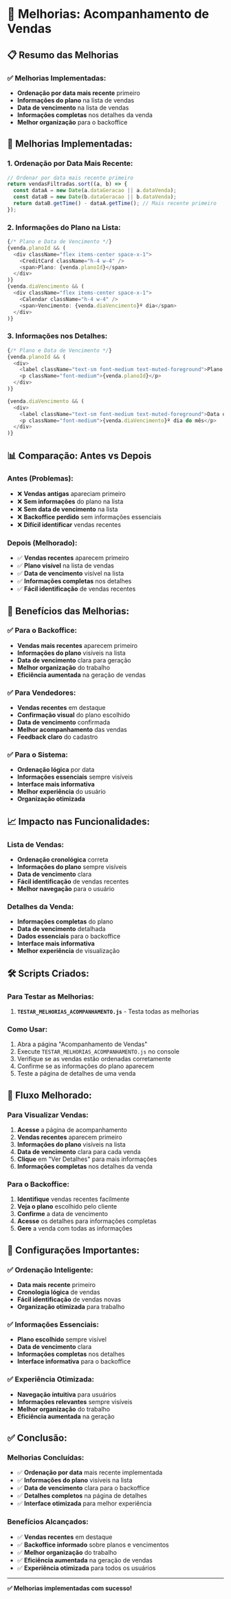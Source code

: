 # 🚀 Melhorias: Acompanhamento de Vendas

## 📋 Resumo das Melhorias

### ✅ **Melhorias Implementadas:**
- **Ordenação por data mais recente** primeiro
- **Informações do plano** na lista de vendas
- **Data de vencimento** na lista de vendas
- **Informações completas** nos detalhes da venda
- **Melhor organização** para o backoffice

## 🔧 **Melhorias Implementadas:**

### **1. Ordenação por Data Mais Recente:**
```typescript
// Ordenar por data mais recente primeiro
return vendasFiltradas.sort((a, b) => {
  const dataA = new Date(a.dataGeracao || a.dataVenda);
  const dataB = new Date(b.dataGeracao || b.dataVenda);
  return dataB.getTime() - dataA.getTime(); // Mais recente primeiro
});
```

### **2. Informações do Plano na Lista:**
```typescript
{/* Plano e Data de Vencimento */}
{venda.planoId && (
  <div className="flex items-center space-x-1">
    <CreditCard className="h-4 w-4" />
    <span>Plano: {venda.planoId}</span>
  </div>
)}
{venda.diaVencimento && (
  <div className="flex items-center space-x-1">
    <Calendar className="h-4 w-4" />
    <span>Vencimento: {venda.diaVencimento}º dia</span>
  </div>
)}
```

### **3. Informações nos Detalhes:**
```typescript
{/* Plano e Data de Vencimento */}
{venda.planoId && (
  <div>
    <label className="text-sm font-medium text-muted-foreground">Plano Escolhido</label>
    <p className="font-medium">{venda.planoId}</p>
  </div>
)}

{venda.diaVencimento && (
  <div>
    <label className="text-sm font-medium text-muted-foreground">Data de Vencimento</label>
    <p className="font-medium">{venda.diaVencimento}º dia do mês</p>
  </div>
)}
```

## 📊 **Comparação: Antes vs Depois**

### **Antes (Problemas):**
- ❌ **Vendas antigas** apareciam primeiro
- ❌ **Sem informações** do plano na lista
- ❌ **Sem data de vencimento** na lista
- ❌ **Backoffice perdido** sem informações essenciais
- ❌ **Difícil identificar** vendas recentes

### **Depois (Melhorado):**
- ✅ **Vendas recentes** aparecem primeiro
- ✅ **Plano visível** na lista de vendas
- ✅ **Data de vencimento** visível na lista
- ✅ **Informações completas** nos detalhes
- ✅ **Fácil identificação** de vendas recentes

## 🎯 **Benefícios das Melhorias:**

### ✅ **Para o Backoffice:**
- **Vendas mais recentes** aparecem primeiro
- **Informações do plano** visíveis na lista
- **Data de vencimento** clara para geração
- **Melhor organização** do trabalho
- **Eficiência aumentada** na geração de vendas

### ✅ **Para Vendedores:**
- **Vendas recentes** em destaque
- **Confirmação visual** do plano escolhido
- **Data de vencimento** confirmada
- **Melhor acompanhamento** das vendas
- **Feedback claro** do cadastro

### ✅ **Para o Sistema:**
- **Ordenação lógica** por data
- **Informações essenciais** sempre visíveis
- **Interface mais informativa**
- **Melhor experiência** do usuário
- **Organização otimizada**

## 📈 **Impacto nas Funcionalidades:**

### **Lista de Vendas:**
- **Ordenação cronológica** correta
- **Informações do plano** sempre visíveis
- **Data de vencimento** clara
- **Fácil identificação** de vendas recentes
- **Melhor navegação** para o usuário

### **Detalhes da Venda:**
- **Informações completas** do plano
- **Data de vencimento** detalhada
- **Dados essenciais** para o backoffice
- **Interface mais informativa**
- **Melhor experiência** de visualização

## 🛠️ **Scripts Criados:**

### **Para Testar as Melhorias:**
1. **`TESTAR_MELHORIAS_ACOMPANHAMENTO.js`** - Testa todas as melhorias

### **Como Usar:**
1. Abra a página "Acompanhamento de Vendas"
2. Execute `TESTAR_MELHORIAS_ACOMPANHAMENTO.js` no console
3. Verifique se as vendas estão ordenadas corretamente
4. Confirme se as informações do plano aparecem
5. Teste a página de detalhes de uma venda

## 📝 **Fluxo Melhorado:**

### **Para Visualizar Vendas:**
1. **Acesse** a página de acompanhamento
2. **Vendas recentes** aparecem primeiro
3. **Informações do plano** visíveis na lista
4. **Data de vencimento** clara para cada venda
5. **Clique** em "Ver Detalhes" para mais informações
6. **Informações completas** nos detalhes da venda

### **Para o Backoffice:**
1. **Identifique** vendas recentes facilmente
2. **Veja o plano** escolhido pelo cliente
3. **Confirme** a data de vencimento
4. **Acesse** os detalhes para informações completas
5. **Gere** a venda com todas as informações

## 🚨 **Configurações Importantes:**

### ✅ **Ordenação Inteligente:**
- **Data mais recente** primeiro
- **Cronologia lógica** de vendas
- **Fácil identificação** de vendas novas
- **Organização otimizada** para trabalho

### ✅ **Informações Essenciais:**
- **Plano escolhido** sempre visível
- **Data de vencimento** clara
- **Informações completas** nos detalhes
- **Interface informativa** para o backoffice

### ✅ **Experiência Otimizada:**
- **Navegação intuitiva** para usuários
- **Informações relevantes** sempre visíveis
- **Melhor organização** do trabalho
- **Eficiência aumentada** na geração

## ✅ **Conclusão:**

### **Melhorias Concluídas:**
- ✅ **Ordenação por data** mais recente implementada
- ✅ **Informações do plano** visíveis na lista
- ✅ **Data de vencimento** clara para o backoffice
- ✅ **Detalhes completos** na página de detalhes
- ✅ **Interface otimizada** para melhor experiência

### **Benefícios Alcançados:**
- ✅ **Vendas recentes** em destaque
- ✅ **Backoffice informado** sobre planos e vencimentos
- ✅ **Melhor organização** do trabalho
- ✅ **Eficiência aumentada** na geração de vendas
- ✅ **Experiência otimizada** para todos os usuários

---

**✅ Melhorias implementadas com sucesso!** 